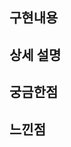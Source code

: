 ## 구현내용

<!-- 구현 내용을 간략하게 적어주세요 -->

## 상세 설명

<!-- 이미지와 글로 설명 -->

## 궁금한점

<!-- 다른 팀원들에게 물어볼 점, 하다가 막히는 부분 -->

## 느낀점

<!-- 구현하면서 느낀점을 간략하게 정리 -->
<!-- 블로그 정리한게 있다면 첨부 -->
